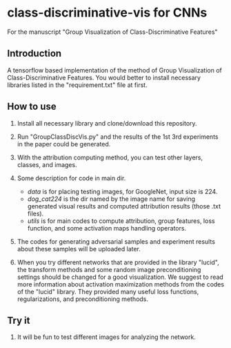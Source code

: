# class-discriminative-vis for CNNs
For the manuscript "Group Visualization of Class-Discriminative Features"

## Introduction
A tensorflow based implementation of the method of Group Visualization of Class-Discriminative Features.
You would better to install necessary libraries listed in the "requirement.txt" file at first.

## How to use
1. Install all necessary library and clone/download this repository.

2. Run "GroupClassDiscVis.py" and the results of the 1st 3rd experiments in the paper could be generated.

3. With the attribution computing method, you can test other layers, classes, and images.

4. Some description for code in main dir. 
   * *data* is for placing testing images, for GoogleNet, input size is 224.
   * *dog_cat224* is the dir named by the image name for saving generated visual results and computed attribution results (those .txt files). 
   * *utils* is for main codes to compute attribution, group features, loss function, and some activation maps handling operators.

5. The codes for generating adversarial samples and experiment results about these samples will be uploaded later.

6. When you try different networks that are provided in the library "lucid", the transform methods and some random image preconditioning settings should be changed for a good visualization. We suggest to read more information about activation maximization methods from the codes of the "lucid" library. They provided many useful loss functions, regularizations, and preconditioning methods.


## Try it
1. It will be fun to test different images for analyzing the network.
